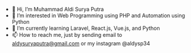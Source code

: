 - 👋 Hi, I’m Muhammad Aldi Surya Putra
- 👀 I’m interested in Web Programming using PHP and Automation using Python
- 🌱 I’m currently learning Laravel, React.js, Vue.js, and Python
- 📫 How to reach me, just by sending email to aldysuryaputra@gmail.com or my instagram @aldysp34

<!---
aldysp34/aldysp34 is a ✨ special ✨ repository because its `README.md` (this file) appears on your GitHub profile.
You can click the Preview link to take a look at your changes.
--->
